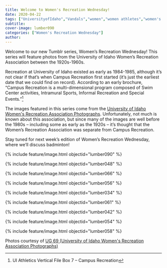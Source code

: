 ```yaml
---
title: Welcome to Women's Recreation Wednesday!
date: 2020-04-22
tags: ["UniversityofIdaho","Vandals","women","women athletes","women's recreation","women's sports","women in sports","women's recreation wednesday","Idaho","Moscow","university history","university archives"]
subtitle: 
cover-image: lumber090
categories: ["Women's Recreation Wednesday"]
author: 
---
```


Welcome to our new Tumblr series, Women’s Recreation
Wednesday! This series will feature photos from the University of Idaho Women’s
Recreation Association between the 1920s-1960s.

Recreation at University of Idaho existed as early as
1984-1985, although it’s not clear if that’s when Campus Recreation first
started (it’s just the earliest date that we could find on record). According
to an early brochure, “Campus Recreation is a multi-dimensional program
composed of Swim Center activities, Intramural Sports, Informal Recreation and
Special Events.”[^1]

The images featured in this series come from the [University of Idaho Women's Recreation Association Photographs](http://archiveswest.orbiscascade.org/ark:/80444/xv152953/op=fstyle.aspx?t=k&amp;q=). Unfortunately, not much is known about
this association, but since many of the images are well before the 1980s –
including some as early as the 1920s – it’s thought that the Women’s Recreation
Association was separate from Campus Recreation.

Stay tuned for next week’s edition of Women’s Recreation
Wednesday, where we’ll discuss badminton!

{% include feature/image.html objectid="lumber090" %}

{% include feature/image.html objectid="lumber048" %}

{% include feature/image.html objectid="lumber066" %}

{% include feature/image.html objectid="lumber056" %}

{% include feature/image.html objectid="lumber034" %}

{% include feature/image.html objectid="lumber061" %}

{% include feature/image.html objectid="lumber042" %}

{% include feature/image.html objectid="lumber054" %}

{% include feature/image.html objectid="lumber058" %}

Photos courtesy of [UG 69 (University of Idaho Women's Recreation Association Photographs)](http://archiveswest.orbiscascade.org/ark:/80444/xv152953/op=fstyle.aspx?t=k&amp;q=)

[^1]: UI Athletics Vertical File Box 7 – Campus Recreation


